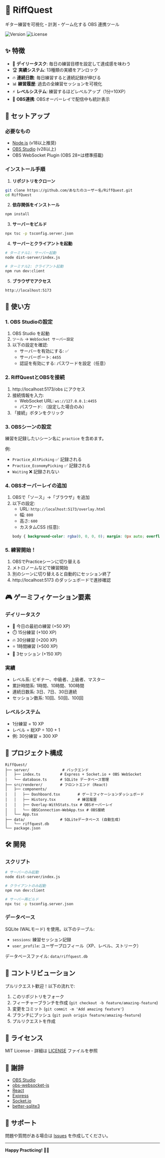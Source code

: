 # 🎸 RiffQuest

ギター練習を可視化・計測・ゲーム化する OBS 連携ツール

![Version](https://img.shields.io/badge/version-0.1.0-blue)
![License](https://img.shields.io/badge/license-MIT-green)

## ✨ 特徴

- 🎯 **デイリータスク**: 毎日の練習目標を設定して達成感を味わう
- 🏆 **実績システム**: 13種類の実績をアンロック
- 🔥 **連続日数**: 毎日練習すると連続記録が伸びる
- 📊 **練習履歴**: 過去の全練習セッションを可視化
- ⚡ **レベルシステム**: 練習するほどレベルアップ（1分=10XP）
- 🎥 **OBS連携**: OBSオーバーレイで配信中も統計表示

## 🚀 セットアップ

### 必要なもの

- [Node.js](https://nodejs.org/) (v18以上推奨)
- [OBS Studio](https://obsproject.com/) (v28以上)
- OBS WebSocket Plugin (OBS 28+は標準搭載)

### インストール手順

1. **リポジトリをクローン**
```bash
git clone https://github.com/あなたのユーザー名/RiffQuest.git
cd RiffQuest
```

2. **依存関係をインストール**
```bash
npm install
```

3. **サーバーをビルド**
```bash
npx tsc -p tsconfig.server.json
```

4. **サーバーとクライアントを起動**
```bash
# ターミナル1: サーバー起動
node dist-server/index.js

# ターミナル2: クライアント起動
npm run dev:client
```

5. **ブラウザでアクセス**
```
http://localhost:5173
```

## 📖 使い方

### 1. OBS Studioの設定

1. OBS Studio を起動
2. `ツール` → `WebSocket サーバー設定`
3. 以下の設定を確認:
   - サーバーを有効にする: ✅
   - サーバーポート: `4455`
   - 認証を有効にする: パスワードを設定（任意）

### 2. RiffQuestとOBSを接続

1. http://localhost:5173/obs にアクセス
2. 接続情報を入力:
   - WebSocket URL: `ws://127.0.0.1:4455`
   - パスワード: （設定した場合のみ）
3. 「接続」ボタンをクリック

### 3. OBSシーンの設定

練習を記録したいシーン名に `practice` を含めます。

例:
- `Practice_AltPicking` ✅ 記録される
- `Practice_EconomyPicking` ✅ 記録される
- `Waiting` ❌ 記録されない

### 4. OBSオーバーレイの追加

1. OBSで「ソース」→「ブラウザ」を追加
2. 以下の設定:
   - URL: `http://localhost:5173/overlay.html`
   - 幅: `800`
   - 高さ: `600`
   - カスタムCSS (任意):
   ```css
   body { background-color: rgba(0, 0, 0, 0); margin: 0px auto; overflow: hidden; }
   ```

### 5. 練習開始！

1. OBSでPracticeシーンに切り替える
2. メトロノームなどで練習開始
3. 別のシーンに切り替えると自動的にセッション終了
4. http://localhost:5173 のダッシュボードで進捗確認

## 🎮 ゲーミフィケーション要素

### デイリータスク
- 🎯 今日の最初の練習 (+50 XP)
- ⏱️ 15分練習 (+100 XP)
- 🔥 30分練習 (+200 XP)
- ⭐ 1時間練習 (+500 XP)
- 🎸 3セッション (+150 XP)

### 実績
- レベル系: ビギナー、中級者、上級者、マスター
- 累計時間系: 1時間、10時間、100時間
- 連続日数系: 3日、7日、30日連続
- セッション数系: 10回、50回、100回

### レベルシステム
- 1分練習 = 10 XP
- レベル = 総XP ÷ 100 + 1
- 例: 30分練習 = 300 XP

## 📁 プロジェクト構成

```
RiffQuest/
├── server/               # バックエンド
│   ├── index.ts         # Express + Socket.io + OBS WebSocket
│   └── database.ts      # SQLite データベース管理
├── src/renderer/        # フロントエンド (React)
│   ├── components/
│   │   ├── Dashboard.tsx        # ゲーミフィケーションダッシュボード
│   │   ├── History.tsx          # 練習履歴
│   │   ├── Overlay-WithStats.tsx # OBSオーバーレイ
│   │   └── OBSConnection-WebApp.tsx # OBS接続
│   └── App.tsx
├── data/                # SQLiteデータベース (自動生成)
│   └── riffquest.db
└── package.json
```

## 🛠️ 開発

### スクリプト

```bash
# サーバーのみ起動
node dist-server/index.js

# クライアントのみ起動
npm run dev:client

# サーバー再ビルド
npx tsc -p tsconfig.server.json
```

### データベース

SQLite (WALモード) を使用。以下のテーブル:
- `sessions`: 練習セッション記録
- `user_profile`: ユーザープロフィール（XP、レベル、ストリーク）

データベースファイル: `data/riffquest.db`

## 🤝 コントリビューション

プルリクエスト歓迎！以下の流れで:

1. このリポジトリをフォーク
2. フィーチャーブランチを作成 (`git checkout -b feature/amazing-feature`)
3. 変更をコミット (`git commit -m 'Add amazing feature'`)
4. ブランチにプッシュ (`git push origin feature/amazing-feature`)
5. プルリクエストを作成

## 📝 ライセンス

MIT License - 詳細は [LICENSE](LICENSE) ファイルを参照

## 🙏 謝辞

- [OBS Studio](https://obsproject.com/)
- [obs-websocket-js](https://github.com/obs-websocket-community-projects/obs-websocket-js)
- [React](https://react.dev/)
- [Express](https://expressjs.com/)
- [Socket.io](https://socket.io/)
- [better-sqlite3](https://github.com/WiseLibs/better-sqlite3)

## 📧 サポート

問題や質問がある場合は [Issues](https://github.com/あなたのユーザー名/RiffQuest/issues) を作成してください。

---

**Happy Practicing! 🎸🔥**
